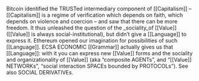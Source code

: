 Bitcoin identified the TRUSTed intermediary component of [[Capitalism]] – [[Capitalism]] is a regime of verification which depends on faith, which depends on violence and coercion – and saw that there can be more freedom. It thus unleashed the question of the _sociality_of [[Value]] ([[Value]] is always social-institutional), but didn’t give a [[Language]] to express it. Ethereum opened our imagination for possibilities of such [[Language]]. ECSA ECONOMIC [[Grammar]] actually gives us that [[Language]]: with it you can express new [[Value]] forms and the sociality and organizationality of [[Value]] (aka “composite AGENTs”, and “[[Value]] NETWORKs”, “social interaction SPACEs bounded by PROTOCOLs”). See also SOCIAL DERIVATIVEs.